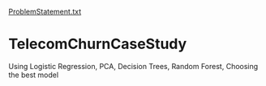 [ProblemStatement.txt](https://github.com/kkbandhavi19/TelecomChurnCaseStudy/files/7066602/ProblemStatement.txt)
# TelecomChurnCaseStudy
Using Logistic Regression, PCA, Decision Trees, Random Forest, Choosing the best model
